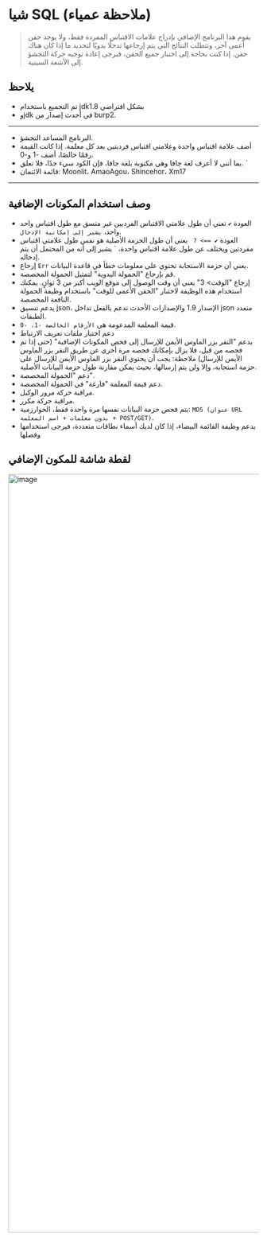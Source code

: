 # شيا SQL (ملاحظة عمياء)

> يقوم هذا البرنامج الإضافي بإدراج علامات الاقتباس المفردة فقط، ولا يوجد حقن أعمى آخر، وتتطلب النتائج التي يتم إرجاعها تدخلًا يدويًا لتحديد ما إذا كان هناك حقن. إذا كنت بحاجة إلى اختبار جميع الحقن، فيرجى إعادة توجيه حركة التجشؤ إلى الأشعة السينية.

## يلاحظ
* تم التجميع باستخدام jdk1.8 بشكل افتراضي
* وjdk في أحدث إصدار من burp2.

***********

* البرنامج المساعد التجشؤ.
* أضف علامة اقتباس واحدة وعلامتي اقتباس فرديتين بعد كل معلمة. إذا كانت القيمة رقمًا خالصًا، أضف -1 و-0.
* بما أنني لا أعرف لغة جافا وهي مكتوبة بلغة جافا، فإن الكود سيء جدًا، فلا تعلق. `
* قائمة الائتمان: Moonlit، AmaoAgou، Shincehor، Xm17

***********

## وصف استخدام المكونات الإضافية
* العودة `✔️` تعني أن طول علامتي الاقتباس الفرديين غير متسق مع طول اقتباس واحد واحد، ``يشير إلى إمكانية الإدخال``.
* العودة `✔️ ==> ? ` يعني أن طول الحزمة الأصلية هو نفس طول علامتي اقتباس مفردتين ويختلف عن طول علامة اقتباس واحدة، ` يشير إلى أنه من المحتمل أن يتم إدخاله.
* إرجاع `Err` يعني أن حزمة الاستجابة تحتوي على معلومات خطأ في قاعدة البيانات.
* قم بإرجاع "الحمولة اليدوية" لتمثيل الحمولة المخصصة.
* إرجاع "الوقت> 3" يعني أن وقت الوصول إلى موقع الويب أكبر من 3 ثوانٍ. يمكنك استخدام هذه الوظيفة لاختبار "الحقن الأعمى للوقت" باستخدام وظيفة الحمولة النافعة المخصصة.
* يدعم تنسيق json، الإصدار 1.9 والإصدارات الأحدث تدعم بالفعل تداخل json متعدد الطبقات.
* قيمة المعلمة المدعومة هي `الأرقام الخالصة -1، -0`.
* دعم اختبار ملفات تعريف الارتباط
* يدعم "النقر بزر الماوس الأيمن للإرسال إلى فحص المكونات الإضافية" (حتى إذا تم فحصه من قبل، فلا يزال بإمكانك فحصه مرة أخرى عن طريق النقر بزر الماوس الأيمن للإرسال) ملاحظة: يجب أن يحتوي النقر بزر الماوس الأيمن للإرسال على حزمة استجابة، وإلا ولن يتم إرسالها، بحيث يمكن مقارنة طول حزمة البيانات الأصلية.
* دعم "الحمولة المخصصة".
* دعم قيمة المعلمة "فارغة" في الحمولة المخصصة.
* مراقبة حركة مرور الوكيل.
* مراقبة حركة مكرر.
* يتم فحص حزمة البيانات نفسها مرة واحدة فقط، الخوارزمية: `MD5 (عنوان URL بدون معلمات + اسم المعلمة + POST/GET)`.
* يدعم وظيفة القائمة البيضاء، إذا كان لديك أسماء نطاقات متعددة، فيرجى استخدامها وفصلها

## لقطة شاشة للمكون الإضافي

<img width="1526" alt="image" src="https://user-images.githubusercontent.com/30351807/217544602-fc770d5a-235d-4f2d-b636-c782a6c222c6.png">
